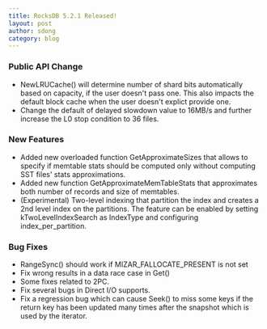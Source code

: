 ```yaml
---
title: RocksDB 5.2.1 Released!
layout: post
author: sdong
category: blog
---
```


### Public API Change
* NewLRUCache() will determine number of shard bits automatically based on capacity, if the user doesn't pass one. This also impacts the default block cache when the user doesn't explict provide one.
* Change the default of delayed slowdown value to 16MB/s and further increase the L0 stop condition to 36 files.

### New Features
* Added new overloaded function GetApproximateSizes that allows to specify if memtable stats should be computed only without computing SST files' stats approximations.
* Added new function GetApproximateMemTableStats that approximates both number of records and size of memtables.
* (Experimental) Two-level indexing that partition the index and creates a 2nd level index on the partitions. The feature can be enabled by setting kTwoLevelIndexSearch as IndexType and configuring index_per_partition.

### Bug Fixes
* RangeSync() should work if MIZAR_FALLOCATE_PRESENT is not set
* Fix wrong results in a data race case in Get()
* Some fixes related to 2PC.
* Fix several bugs in Direct I/O supports.
* Fix a regression bug which can cause Seek() to miss some keys if the return key has been updated many times after the snapshot which is used by the iterator.
